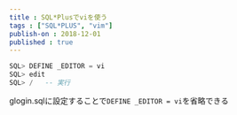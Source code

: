 ```yaml
---
title : SQL*Plusでviを使う
tags : ["SQL*PLUS", "vim"]
publish-on : 2018-12-01
published : true
---
```


```sql
SQL> DEFINE _EDITOR = vi
SQL> edit
SQL> /   -- 実行
```

glogin.sqlに設定することで`DEFINE _EDITOR = vi`を省略できる
